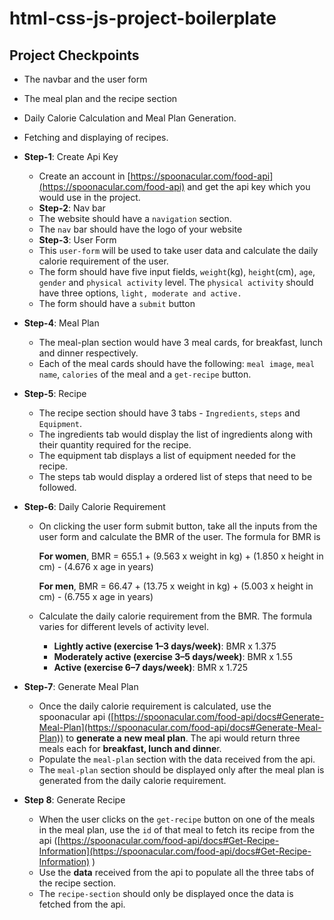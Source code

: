 # html-css-js-project-boilerplate
## Project Checkpoints

- The navbar and the user form
- The meal plan and the recipe section
- Daily Calorie Calculation and Meal Plan Generation.
- Fetching and displaying of recipes.

- **Step-1**: Create Api Key
    - Create an account in [https://spoonacular.com/food-api](https://spoonacular.com/food-api) and get the api key which you would use in the project.
    - **Step-2**: Nav bar
    - The website should have a `navigation` section.
    - The `nav` bar should have the logo of your website
    - **Step-3**: User Form
    - This `user-form` will be used to take user data and calculate the daily calorie requirement of the user.
    - The form should have five input fields, `weight`(kg), `height`(cm), `age`, `gender` and `physical activity` level. The `physical activity` should have three options, `light, moderate and active.`
    - The form should have a `submit` button
- **Step-4**: Meal Plan
    - The meal-plan section would have 3 meal cards, for breakfast, lunch and dinner respectively.
    - Each of the meal cards should have the following: `meal image`, `meal name`, `calories` of the meal and a `get-recipe` button.
- **Step-5**: Recipe
    - The recipe section should have 3 tabs - `Ingredients`, `steps` and `Equipment`.
    - The ingredients tab would display the list of ingredients along with their quantity required for the recipe.
    - The equipment tab displays a list of equipment needed for the recipe.
    - The steps tab would display a ordered list of steps that need to be followed.
- **Step-6**: Daily Calorie Requirement
    - On clicking the user form submit button, take all the inputs from the user form and calculate the BMR of the user. The formula for BMR is
        
        **For women**, BMR = 655.1 + (9.563 x weight in kg) + (1.850 x height in cm) - (4.676 x age in years)
        
        **For men**, BMR = 66.47 + (13.75 x weight in kg) + (5.003 x height in cm) - (6.755 x age in years)
        
    - Calculate the daily calorie requirement from the BMR. The formula varies for different levels of activity level.
        - **Lightly active (exercise 1–3 days/week)**: BMR x 1.375
        - **Moderately active (exercise 3–5 days/week)**: BMR x 1.55
        - **Active (exercise 6–7 days/week)**: BMR x 1.725
- **Step-7**: Generate Meal Plan
    - Once the daily calorie requirement is calculated, use the spoonacular api ([https://spoonacular.com/food-api/docs#Generate-Meal-Plan](https://spoonacular.com/food-api/docs#Generate-Meal-Plan)) to **generate a** **new meal plan**. The api would return three meals each for **breakfast, lunch and dinne**r.
    - Populate the `meal-plan` section with the data received from the api.
    - The `meal-plan` section should be displayed only after the meal plan is generated from the daily calorie requirement.
- **Step 8**: Generate Recipe
    - When the user clicks on the `get-recipe` button on one of the meals in the meal plan, use the `id` of that meal to fetch its recipe from the api ([https://spoonacular.com/food-api/docs#Get-Recipe-Information](https://spoonacular.com/food-api/docs#Get-Recipe-Information) )
    - Use the **data** received from the api to populate all the three tabs of the recipe section.
    - The `recipe-section` should only be displayed once the data is fetched from the api.


    